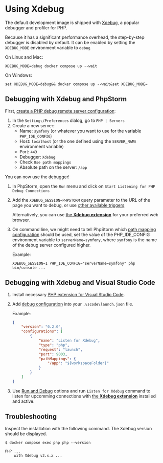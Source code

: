 # Using Xdebug

The default development image is shipped with [Xdebug](https://xdebug.org/),
a popular debugger and profiler for PHP.

Because it has a significant performance overhead, the step-by-step debugger is disabled by default.
It can be enabled by setting the `XDEBUG_MODE` environment variable to `debug`.

On Linux and Mac:

```
XDEBUG_MODE=debug docker compose up --wait
```

On Windows:

```
set XDEBUG_MODE=debug&& docker compose up --wait&set XDEBUG_MODE=
```

## Debugging with Xdebug and PhpStorm

First, [create a PHP debug remote server configuration](https://www.jetbrains.com/help/phpstorm/creating-a-php-debug-server-configuration.html):

1. In the `Settings/Preferences` dialog, go to `PHP | Servers`
2. Create a new server:
    - Name: `symfony` (or whatever you want to use for the variable `PHP_IDE_CONFIG`)
    - Host: `localhost` (or the one defined using the `SERVER_NAME` environment variable)
    - Port: `443`
    - Debugger: `Xdebug`
    - Check `Use path mappings`
    - Absolute path on the server: `/app`

You can now use the debugger!

1. In PhpStorm, open the `Run` menu and click on `Start Listening for PHP Debug Connections`
2. Add the `XDEBUG_SESSION=PHPSTORM` query parameter to the URL of the page you want to debug, or use [other available triggers](https://xdebug.org/docs/step_debug#activate_debugger)

    Alternatively, you can use [the **Xdebug extension**](https://xdebug.org/docs/step_debug#browser-extensions) for your preferred web browser.

3. On command line, we might need to tell PhpStorm which [path mapping configuration](https://www.jetbrains.com/help/phpstorm/zero-configuration-debugging-cli.html#configure-path-mappings) should be used, set the value of the PHP_IDE_CONFIG environment variable to `serverName=symfony`, where `symfony` is the name of the debug server configured higher.

    Example:

    ```console
    XDEBUG_SESSION=1 PHP_IDE_CONFIG="serverName=symfony" php bin/console ...
    ```

## Debugging with Xdebug and Visual Studio Code

1. Install necessary [PHP extension for Visual Studio Code](https://marketplace.visualstudio.com/items?itemName=DEVSENSE.phptools-vscode).
2. Add [debug configuration](https://code.visualstudio.com/docs/debugtest/debugging-configuration#_launch-configurations) into your `.vscode\launch.json` file.

    Example:

    ```json
    {
        "version": "0.2.0",
        "configurations": [
            {
                "name": "Listen for Xdebug",
                "type": "php",
                "request": "launch",
                "port": 9003,
                "pathMappings": {
                    "/app": "${workspaceFolder}"
                }
            }
        ]
    }
    ```

3. Use [Run and Debug](https://code.visualstudio.com/docs/debugtest/debugging#_start-a-debugging-session) options and run `Listen for Xdebug` command to listen for upcomming connections with [the **Xdebug extension**](https://xdebug.org/docs/step_debug#browser-extensions) installed and active.

## Troubleshooting

Inspect the installation with the following command. The Xdebug version should be displayed.

```console
$ docker compose exec php php --version

PHP ...
    with Xdebug v3.x.x ...
```
